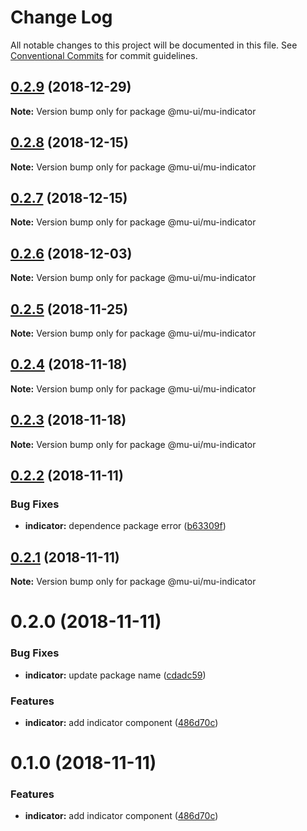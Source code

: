 # Change Log

All notable changes to this project will be documented in this file.
See [Conventional Commits](https://conventionalcommits.org) for commit guidelines.

## [0.2.9](https://github.com/mu-ui/mu-ui/compare/@mu-ui/mu-indicator@0.2.8...@mu-ui/mu-indicator@0.2.9) (2018-12-29)

**Note:** Version bump only for package @mu-ui/mu-indicator





## [0.2.8](https://github.com/mu-ui/mu-ui/compare/@mu-ui/mu-indicator@0.2.7...@mu-ui/mu-indicator@0.2.8) (2018-12-15)

**Note:** Version bump only for package @mu-ui/mu-indicator





## [0.2.7](https://github.com/mu-ui/mu-ui/compare/@mu-ui/mu-indicator@0.2.6...@mu-ui/mu-indicator@0.2.7) (2018-12-15)

**Note:** Version bump only for package @mu-ui/mu-indicator





## [0.2.6](https://github.com/mu-ui/mu-ui/compare/@mu-ui/mu-indicator@0.2.5...@mu-ui/mu-indicator@0.2.6) (2018-12-03)

**Note:** Version bump only for package @mu-ui/mu-indicator





## [0.2.5](https://github.com/mu-ui/mu-ui/compare/@mu-ui/mu-indicator@0.2.4...@mu-ui/mu-indicator@0.2.5) (2018-11-25)

**Note:** Version bump only for package @mu-ui/mu-indicator





## [0.2.4](https://github.com/mu-ui/mu-ui/compare/@mu-ui/mu-indicator@0.2.3...@mu-ui/mu-indicator@0.2.4) (2018-11-18)

**Note:** Version bump only for package @mu-ui/mu-indicator





## [0.2.3](https://github.com/mu-ui/mu-ui/compare/@mu-ui/mu-indicator@0.2.2...@mu-ui/mu-indicator@0.2.3) (2018-11-18)

**Note:** Version bump only for package @mu-ui/mu-indicator





## [0.2.2](https://github.com/mu-ui/mu-ui/compare/@mu-ui/mu-indicator@0.2.1...@mu-ui/mu-indicator@0.2.2) (2018-11-11)


### Bug Fixes

* **indicator:** dependence package error ([b63309f](https://github.com/mu-ui/mu-ui/commit/b63309f))





## [0.2.1](https://github.com/mu-ui/mu-ui/compare/@mu-ui/mu-indicator@0.2.0...@mu-ui/mu-indicator@0.2.1) (2018-11-11)

**Note:** Version bump only for package @mu-ui/mu-indicator





# 0.2.0 (2018-11-11)


### Bug Fixes

* **indicator:** update package name ([cdadc59](https://github.com/mu-ui/mu-ui/commit/cdadc59))


### Features

* **indicator:** add indicator component ([486d70c](https://github.com/mu-ui/mu-ui/commit/486d70c))









# 0.1.0 (2018-11-11)


### Features

* **indicator:** add indicator component ([486d70c](https://github.com/mu-ui/mu-ui/commit/486d70c))
